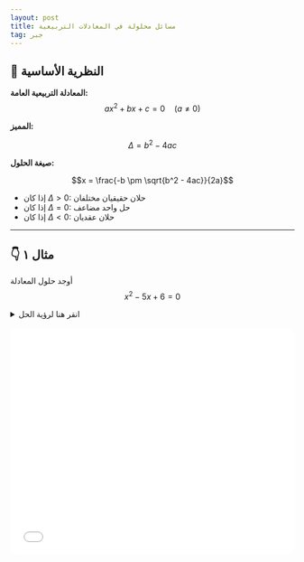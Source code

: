 ```yaml
---
layout: post
title: مسائل محلولة في المعادلات التربيعية
tag: جبر
---
```


## 📐 النظرية الأساسية

**المعادلة التربيعية العامة:**
$$ax^2 + bx + c = 0 \quad (a \neq 0)$$

**المميز:** 

$$\Delta = b^2 - 4ac$$

**صيغة الحلول:**

$$x = \frac{-b \pm \sqrt{b^2 - 4ac}}{2a}$$

- إذا كان $\Delta > 0$: حلان حقيقيان مختلفان
- إذا كان $\Delta = 0$: حل واحد مضاعف
- إذا كان $\Delta < 0$: حلان عقديان

---

## 👇 مثال ١
أوجد حلول المعادلة
$$x^2 - 5x + 6 = 0$$

<details>
  <summary>انقر هنا لرؤية الحل</summary>
  
<strong>الطريقة الحل:</strong>

$$a=1, b=-5, c=6$$

$$\Delta = (-5)^2 - 4(1)(6) = 25 - 24 = 1$$

$$x = \frac{5 \pm \sqrt{1}}{2} = \frac{5 \pm 1}{2}$$

$$x = 3 \text{ أو } x = 2$$

</details>

<br>

<iframe src="/assets/second-degree-app.html" width="100%" height="400" frameborder="0" style="border-radius: 10px;"></iframe>
